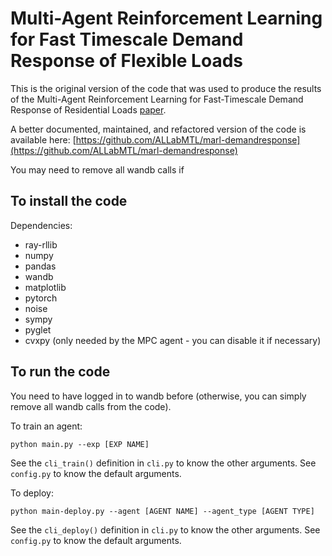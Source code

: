 # Multi-Agent Reinforcement Learning for Fast Timescale Demand Response of Flexible Loads

This is the original version of the code that was used to produce the results of the Multi-Agent Reinforcement Learning for Fast-Timescale Demand Response of Residential Loads  [paper](https://arxiv.org/abs/2301.02593).

A better documented, maintained, and refactored version of the code is available here: [https://github.com/ALLabMTL/marl-demandresponse](https://github.com/ALLabMTL/marl-demandresponse)

You may need to remove all wandb calls if

## To install the code
Dependencies:

  - ray-rllib
  - numpy
  - pandas
  - wandb
  - matplotlib
  - pytorch
  - noise
  - sympy
  - pyglet
  - cvxpy  (only needed by the MPC agent - you can disable it if necessary) 

## To run the code
You need to have logged in to wandb before (otherwise, you can simply remove all wandb calls from the code).

To train an agent:

```python main.py --exp [EXP NAME]```

See the `cli_train()` definition in `cli.py` to know the other arguments. See `config.py` to know the default arguments.


To deploy:

```python main-deploy.py --agent [AGENT NAME] --agent_type [AGENT TYPE]```

See the `cli_deploy()` definition in `cli.py` to know the other arguments. See `config.py` to know the default arguments.

